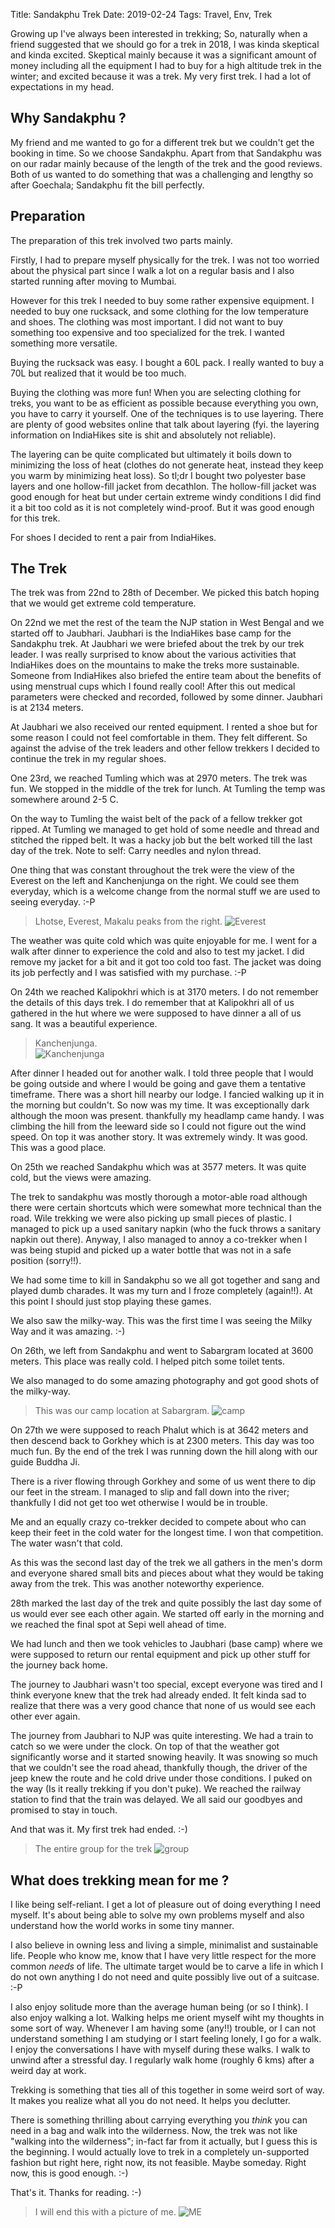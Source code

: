 Title: Sandakphu Trek
Date: 2019-02-24
Tags: Travel, Env, Trek


Growing up I've always been interested in trekking; So, naturally when
a friend suggested that we should go for a trek in 2018, I was kinda
skeptical and kinda excited. Skeptical mainly because it was a
significant amount of money including all the equipment I had to buy
for a high altitude trek in the winter; and excited because it was a
trek. My very first trek. I had a lot of expectations in my head.

## Why Sandakphu ? ##
My friend and me wanted to go for a different trek but we couldn't get
the booking in time. So we choose Sandakphu. Apart from that Sandakphu
was on our radar mainly because of the length of the trek and the good
reviews. Both of us wanted to do something that was a challenging and
lengthy so after Goechala; Sandakphu fit the bill perfectly.

## Preparation ##
The preparation of this trek involved two parts mainly. 

Firstly, I had to prepare myself physically for the trek. I was not
too worried about the physical part since I walk a lot on a regular
basis and I also started running after moving to Mumbai.

However for this trek I needed to buy some rather expensive equipment.
I needed to buy one rucksack, and some clothing for the low
temperature and shoes. The clothing was most important. I did not want
to buy something too expensive and too specialized for the trek. I
wanted something more versatile.

Buying the rucksack was easy. I bought a 60L pack. I really wanted to
buy a 70L but realized that it would be too much.

Buying the clothing was more fun! When you are selecting clothing for
treks, you want to be as efficient as possible because everything you
own, you have to carry it yourself. One of the techniques is to use
layering. There are plenty of good websites online that talk about
layering (fyi. the layering information on IndiaHikes site is shit and
absolutely not reliable).

The layering can be quite complicated but ultimately it boils down to
minimizing the loss of heat (clothes do not generate heat, instead
they keep you warm by minimizing heat loss). So tl;dr I bought two
polyester base layers and one hollow-fill jacket from decathlon. The
hollow-fill jacket was good enough for heat but under certain extreme
windy conditions I did find it a bit too cold as it is not completely
wind-proof. But it was good enough for this trek.

For shoes I decided to rent a pair from IndiaHikes.

## The Trek ##
The trek was from 22nd to 28th of December. We picked this batch
hoping that we would get extreme cold temperature.

On 22nd we met the rest of the team the NJP station in West Bengal and
we started off to Jaubhari. Jaubhari is the IndiaHikes base camp for
the Sandakphu trek.  At Jaubhari we were briefed about the trek by our
trek leader. I was really surprised to know about the various
activities that IndiaHikes does on the mountains to make the treks
more sustainable. Someone from IndiaHikes also briefed the entire team
about the benefits of using menstrual cups which I found really cool!
After this out medical parameters were checked and recorded, followed
by some dinner. Jaubhari is at 2134 meters.

At Jaubhari we also received our rented equipment. I rented a shoe but
for some reason I could not feel comfortable in them. They felt
different. So against the advise of the trek leaders and other fellow
trekkers I decided to continue the trek in my regular shoes.

One 23rd, we reached Tumling which was at 2970 meters. The trek was
fun. We stopped in the middle of the trek for lunch. At Tumling the
temp was somewhere around 2-5 C.

On the way to Tumling the waist belt of the pack of a fellow trekker
got ripped. At Tumling we managed to get hold of some needle and
thread and stitched the ripped belt. It was a hacky job but the belt
worked till the last day of the trek. Note to self: Carry needles and
nylon thread.

One thing that was constant throughout the trek were the view of the
Everest on the left and Kanchenjunga on the right. We could see them
everyday, which is a welcome change from the normal stuff we are used
to seeing everyday. :-P

>Lhotse, Everest, Makalu peaks from the right.
>![Everest](assets/images/2019-02-24/everest.png)


The weather was quite cold which was quite enjoyable for me. I went
for a walk after dinner to experience the cold and also to test my
jacket. I did remove my jacket for a bit and it got too cold too
fast. The jacket was doing its job perfectly and I was satisfied with
my purchase. :-P

On 24th we reached Kalipokhri which is at 3170 meters. I do not
remember the details of this days trek. I do remember that at
Kalipokhri all of us gathered in the hut where we were supposed to
have dinner a all of us sang. It was a beautiful experience.

>Kanchenjunga.                                           
>![Kanchenjunga](assets/images/2019-02-24/kanchenjunga.png)


After dinner I headed out for another walk. I told three people that I
would be going outside and where I would be going and gave them a
tentative timeframe. There was a short hill nearby our lodge. I
fancied walking up it in the morning but couldn't. So now was my
time. It was exceptionally dark although the moon was
present. thankfully my headlamp came handy. I was climbing the hill
from the leeward side so I could not figure out the wind speed. On top
it was another story. It was extremely windy. It was good. This was a
good place.
 
On 25th we reached Sandakphu which was at 3577 meters. It was quite
cold, but the views were amazing. 

The trek to sandakphu was mostly thorough a motor-able road although
there were certain shortcuts which were somewhat more technical than
the road. Wile trekking we were also picking up small pieces of
plastic. I managed to pick up a used sanitary napkin (who the fuck
throws a sanitary napkin out there). Anyway, I also managed to
annoy a co-trekker when I was being stupid and picked up a water
bottle that was not in a safe position (sorry!!).

We had some time to kill in Sandakphu so we all got together and sang
and played dumb charades. It was my turn and I froze completely
(again!!). At this point I should just stop playing these games.

We also saw the milky-way. This was the first time I was seeing the
Milky Way and it was amazing. :-)

On 26th, we left from Sandakphu and went to Sabargram located at 3600
meters. This place was really cold. I helped pitch some toilet tents. 

We also managed to do some amazing photography and got good shots of
the milky-way.

> This was our camp location at Sabargram.
>![camp](assets/images/2019-02-24/camp.png)


On 27th we were supposed to reach Phalut which is at 3642 meters and
then descend back to Gorkhey which is at 2300 meters. This day was too
much fun. By the end of the trek I was running down the hill along
with our guide Buddha Ji.

There is a river flowing through Gorkhey and some of us went there to
dip our feet in the stream. I managed to slip and fall down into the
river; thankfully I did not get too wet otherwise I would be in
trouble. 

Me and an equally crazy co-trekker decided to compete about who can
keep their feet in the cold water for the longest time. I won that
competition. The water wasn't that cold.

As this was the second last day of the trek we all gathers in the
men's dorm and everyone shared small bits and pieces about what they
would be taking away from the trek. This was another noteworthy
experience.

28th marked the last day of the trek and quite possibly the last day
some of us would ever see each other again. We started off early in
the morning and we reached the final spot at Sepi well ahead of time. 

We had lunch and then we took vehicles to Jaubhari (base camp) where
we were supposed to return our rental equipment and pick up other
stuff for the journey back home.

The journey to Jaubhari wasn't too special, except everyone was tired
and I think everyone knew that the trek had already ended. It felt
kinda sad to realize that there was a very good chance that none of us
would see each other ever again.

The journey from Jaubhari to NJP was quite interesting. We had a train
to catch so we were under the clock. On top of that the weather got
significantly worse and it started snowing heavily. It was snowing so
much that we couldn't see the road ahead, thankfully though, the
driver of the jeep knew the route and he cold drive under those
conditions. I puked on the way (Is it really trekking if you don't
puke). We reached the railway station to find that the train was
delayed. We all said our goodbyes and promised to stay in touch. 

And that was it. My first trek had ended. :-)

>The entire group for the trek
>![group](assets/images/2019-02-24/team.jpg)


## What does trekking mean for me ? ##

I like being self-reliant. I get a lot of pleasure out of doing
everything I need myself. It's about being able to solve my own
problems myself and also understand how the world works in some tiny
manner.

I also believe in owning less and living a simple, minimalist and
sustainable life. People who know me, know that I have very little
respect for the more common *needs* of life. The ultimate target would
be to carve a life in which I do not own anything I do not need and
quite possibly live out of a suitcase. :-P

I also enjoy solitude more than the average human being (or so I
think). I also enjoy walking a lot. Walking helps me orient myself
wiht my thoughts in some sort of way. Whenever I am having some
(any!!) trouble, or I can not understand something I am studying or I
start feeling lonely, I go for a walk. I enjoy the conversations I
have with myself during these walks. I walk to unwind after a
stressful day. I regularly walk home (roughly 6 kms) after a weird day
at work.

Trekking is something that ties all of this together in some weird
sort of way. It makes you realize what all you do not need. It helps
you declutter.

There is something thrilling about carrying everything you *think*
you can need in a bag and walk into the wilderness. Now, the trek was
not like "walking into the wilderness"; in-fact far from it actually,
but I guess this is the beginning. I would actually love to trek in a
completely un-supported fashion but right here, right now, its not
feasible. Maybe someday. Right now, this is good enough. :-)

That's it. Thanks for reading. :-)

>I will end this with a picture of me. 
>![ME](assets/images/2019-02-24/me.jpg)

